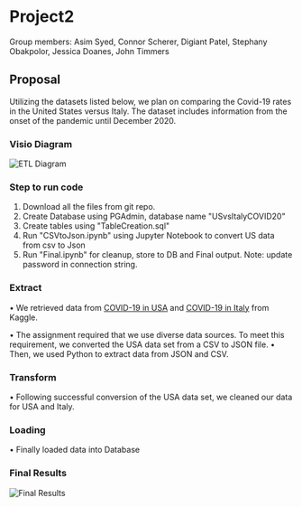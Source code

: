 # Project2

Group members: Asim Syed, Connor Scherer, Digiant Patel, Stephany Obakpolor, Jessica Doanes, John Timmers

## Proposal
Utilizing the datasets listed below, we plan on comparing the Covid-19 rates in the United States versus Italy. The dataset includes information from the onset of the pandemic until December 2020.

### Visio Diagram
![ETL Diagram](https://raw.githubusercontent.com/digantpatel87/Project2/main/ETLDiagram.png)


### Step to run code
1) Download all the files from git repo.
2) Create Database using PGAdmin, database name "USvsItalyCOVID20"
3) Create tables using "TableCreation.sql"
4) Run "CSVtoJson.ipynb" using Jupyter Notebook to convert US data from csv to Json
5) Run "Final.ipynb" for cleanup, store to DB and Final output. Note: update password in connection string.



### Extract 
  • We retrieved data from [COVID-19 in USA](https://www.kaggle.com/sudalairajkumar/covid19-in-usa) and [COVID-19 in Italy](https://www.kaggle.com/sudalairajkumar/covid19-in-italy) from Kaggle. 
  
  • The assignment required that we use diverse data sources. To meet this requirement, we converted the USA data set from a CSV to JSON file. 
  • Then, we used Python to extract data from JSON and CSV.  

### Transform 
  • Following successful conversion of the USA data set, we cleaned our data for USA and Italy. 
  
### Loading
  • Finally loaded data into Database
  
### Final Results 
![Final Results](https://raw.githubusercontent.com/digantpatel87/Project2/main/FinalResult.PNG)

